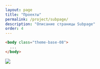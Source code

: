 ```yaml
---
layout: page
title: "Проекты"
permalink: /project/subpage/
description: "Описание страницы Subpage"
order: 4
---
```


```html
<body class="theme-base-08">
  ...
</body>
```

<div class="enlarged-image-wrapper">
  <div class="responsive-image-container" style="--aspect-ratio: 1000/200;">
    <img src="{{ '/public/dasboard.jpg' | absolute_url }}">
  </div>
</div>

